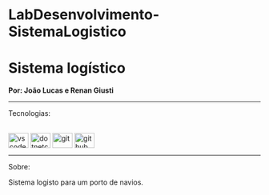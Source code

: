 # LabDesenvolvimento-SistemaLogistico
<h1> Sistema logístico </h1>
<strong> Por: João Lucas e Renan Giusti </strong>
<hr>
<p>Tecnologias:</p>
<div style="display: inline_block"><br>
 <img align="center" alt="vscode" height="30" width="40" src="https://cdn.jsdelivr.net/gh/devicons/devicon/icons/vscode/vscode-original-wordmark.svg" />        
<img align="center" alt="dotnetcore" height="30" width="40" src="https://cdn.jsdelivr.net/gh/devicons/devicon/icons/dotnetcore/dotnetcore-original.svg" /> 
 <img align="center" alt="git" height="30" width="40" src="https://cdn.jsdelivr.net/gh/devicons/devicon/icons/git/git-original.svg" />
<img align="center" alt="github" height="30" width="40" src="https://cdn.jsdelivr.net/gh/devicons/devicon/icons/github/github-original-wordmark.svg" /> 
</div>
<hr>
<p>Sobre:</p>
<p>
Sistema logisto para um porto de navios.
</p>
